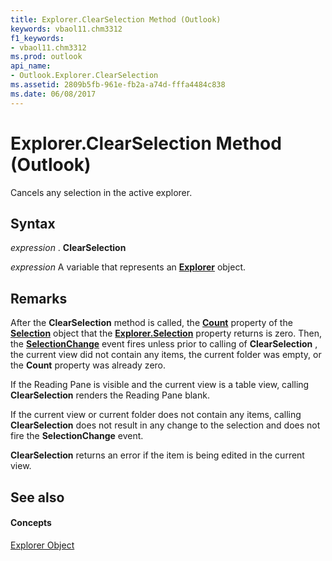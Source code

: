```yaml
---
title: Explorer.ClearSelection Method (Outlook)
keywords: vbaol11.chm3312
f1_keywords:
- vbaol11.chm3312
ms.prod: outlook
api_name:
- Outlook.Explorer.ClearSelection
ms.assetid: 2809b5fb-961e-fb2a-a74d-fffa4484c838
ms.date: 06/08/2017
---
```



# Explorer.ClearSelection Method (Outlook)

Cancels any selection in the active explorer.


## Syntax

 _expression_ . **ClearSelection**

 _expression_ A variable that represents an **[Explorer](Outlook.Explorer.md)** object.


## Remarks

After the  **ClearSelection** method is called, the **[Count](Outlook.Selection.Count.md)** property of the **[Selection](Outlook.Selection.md)** object that the **[Explorer.Selection](Outlook.Explorer.Selection.md)** property returns is zero. Then, the **[SelectionChange](Outlook.Explorer.SelectionChange.md)** event fires unless prior to calling of **ClearSelection** , the current view did not contain any items, the current folder was empty, or the **Count** property was already zero.

If the Reading Pane is visible and the current view is a table view, calling  **ClearSelection** renders the Reading Pane blank.

If the current view or current folder does not contain any items, calling  **ClearSelection** does not result in any change to the selection and does not fire the **SelectionChange** event.

 **ClearSelection** returns an error if the item is being edited in the current view.


## See also


#### Concepts


[Explorer Object](Outlook.Explorer.md)

